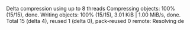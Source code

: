 Delta compression using up to 8 threads
Compressing objects: 100% (15/15), done.
Writing objects: 100% (15/15), 3.01 KiB | 1.00 MiB/s, done.
Total 15 (delta 4), reused 1 (delta 0), pack-reused 0
remote: Resolving de